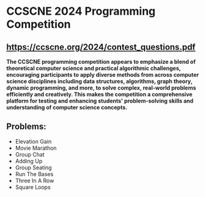 # CCSCNE 2024 Programming Competition
## https://ccscne.org/2024/contest_questions.pdf
**The CCSCNE programming competition appears to emphasize a blend of theoretical computer science and practical algorithmic challenges, encouraging participants to apply diverse methods from across computer science disciplines including data structures, algorithms, graph theory, dynamic programming, and more, to solve complex, real-world problems efficiently and creatively. This makes the competition a comprehensive platform for testing and enhancing students' problem-solving skills and understanding of computer science concepts.**
## Problems:
- Elevation Gain
- Movie Marathon
- Group Chat
- Adding Up
- Group Seating
- Run The Bases
- Three In A Row
- Square Loops

